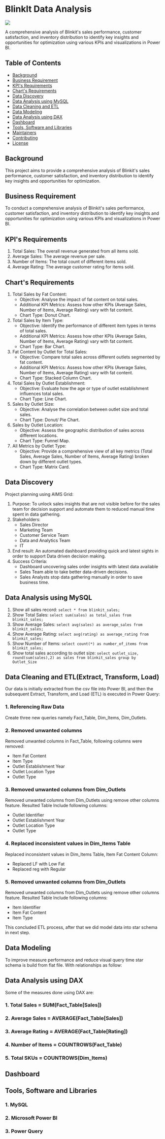 # BlinkIt Data Analysis

[![](https://img.shields.io/badge/readme%20style-standard-brightgreen.svg?style=flat-square)](https://github.com/RichardLitt/standard-readme)

A comprehensive analysis of Blinkit's sales performance, customer satisfaction, and inventory distribution to identify key insights and opportunities for optimization using various KPIs and visualizations in Power BI.

## Table of Contents

- [Background](#background)
- [Business Requirement](#business-requirement)
- [KPI's Requirements](#kpis-requirements)
- [Chart's Requirements](#charts-requirements)
- [Data Discovery](#data-discovery)
- [Data Analysis using MySQL](#data-analysis-using-mysql)
- [Data Cleaning and ETL](#data-cleaning-and-etl)
- [Data Modeling](#data-modeling)
- [Data Analysis using DAX](#data-analysis-using-dax)
- [Dashboard](#dashboard)
- [Tools, Software and Libraries](#tools-software-and-libraries)
- [Maintainers](#maintainers)
- [Contributing](#contributing)
- [License](#license)

## Background

This project aims to provide a comprehensive analysis of Blinkit's sales performance, customer satisfaction, and inventory distribution to identify key insights and opportunities for optimization.

## Business Requirement

To conduct a comprehensive analysis of Blinkit's sales performance, customer satisfaction, and inventory distribution to identify key insights and opportunities for optimization using various KPIs and visualizations in Power BI.

## KPI's Requirements

1. Total Sales: The overall revenue generated from all items sold.
2. Average Sales: The average revenue per sale.
3. Number of Items: The total count of different items sold.
4. Average Rating: The average customer rating for items sold.

## Chart's Requirements

1. Total Sales by Fat Content:
	* Objective: Analyse the impact of fat content on total sales.
	* Additional KPI Metrics: Assess how other KPIs (Average Sales, Number of Items, Average Rating) vary with fat content.
	* Chart Type: Donut Chart.
2. Total Sales by Item Type:
	* Objective: Identify the performance of different item types in terms of total sales.
	* Additional KPI Metrics: Assess how other KPIs (Average Sales, Number of Items, Average Rating) vary with fat content.
	* Chart Type: Bar Chart.
3. Fat Content by Outlet for Total Sales:
	* Objective: Compare total sales across different outlets segmented by fat content.
	* Additional KPI Metrics: Assess how other KPIs (Average Sales, Number of Items, Average Rating) vary with fat content.
	* Chart Type: Stacked Column Chart.
4. Total Sales by Outlet Establishment:
	* Objective: Evaluate how the age or type of outlet establishment influences total sales.
	* Chart Type: Line Chart.
5. Sales by Outlet Size:
	* Objective: Analyse the correlation between outlet size and total sales.
	* Chart Type: Donut/ Pie Chart.
6. Sales by Outlet Location:
	* Objective: Assess the geographic distribution of sales across different locations.
	* Chart Type: Funnel Map.
7. All Metrics by Outlet Type:
	* Objective: Provide a comprehensive view of all key metrics (Total Sales, Average Sales, Number of Items, Average Rating) broken down by different outlet types.
	* Chart Type: Matrix Card.

## Data Discovery

Project planning using AIMS Grid:

1. Purpose: To unlock sales insights that are not visible before for the sales team for decision support and automate them to reduced manual time spent in data gathering.
2. Stakeholders:
	* Sales Director
	* Marketing Team
	* Customer Service Team
	* Data and Analytics Team
	* IT
3. End result: An automated dashboard providing quick and latest sights in order to support Data driven decision making.
4. Success Criteria:
	* Dashboard uncovering sales order insights with latest data available
	* Sales Team able to take better data-driven decisions.
	* Sales Analysts stop data gathering manually in order to save business time.

## Data Analysis using MySQL

1. Show all sales record: `select * from blinkit_sales;`
2. Show Total Sales: `select sum(sales) as total_sales from blinkit_sales;`
3. Show Average Sales: `select avg(sales) as average_sales from blinkit_sales;`
4. Show Average Rating: `select avg(rating) as average_rating from blinkit_sales;`
5. Show Number of Items: `select count(*) as number_of_items from blinkit_sales;`
6. Show total sales according to outlet size: `select outlet_size, round(sum(sales),2) as sales from blinkit_sales group by Outlet_Size`


## Data Cleaning and ETL(Extract, Transform, Load)

Our data is initially extracted from the csv file into Power BI, and then the subsequent Extract, Transform, and Load (ETL) is executed in Power Query:

### 1. Referencing Raw Data
Create three new queries namely Fact_Table, Dim_Items, Dim_Outlets.

### 2. Removed unwanted columns
Removed unwanted columns in Fact_Table, following columns were removed:

* Item Fat Content
* Item Type
* Outlet Establishment Year
* Outlet Location Type
* Outlet Type

### 3. Removed unwanted columns from Dim_Outlets
Removed unwanted columns from Dim_Outlets using remove other columns feature. Resulted Table Include following columns:

* Outlet Identifier
* Outlet Establishment Year
* Outlet Location Type
* Outlet Type

### 4. Replaced inconsistent values in Dim_Items Table
Replaced inconsistent values in Dim_Items Table, Item Fat Content Column:
* Replaced LF with Low Fat
* Replaced reg with Regular

### 5. Removed unwanted columns from Dim_Outlets
Removed unwanted columns from Dim_Outlets using remove other columns feature. Resulted Table Include following columns:
* Item Identifier
* Item Fat Content
* Item Type

This concluded ETL process, after that we did model data into star schema in next step.

## Data Modeling
To improve measure performance and reduce visual query time star schema is build from flat file.
With relationships as follow:

## Data Analysis using DAX
Some of the measures done using DAX are:

### 1. Total Sales  = SUM(Fact_Table[Sales])
### 2. Average Sales = AVERAGE(Fact_Table[Sales])
### 3. Average Rating = AVERAGE(Fact_Table[Rating])
### 4. Number of Items = COUNTROWS(Fact_Table)
### 5. Total SKUs = COUNTROWS(Dim_Items)


## Dashboard

## Tools, Software and Libraries
### 1. MySQL
### 2. Microsoft Power BI
### 3. Power Query